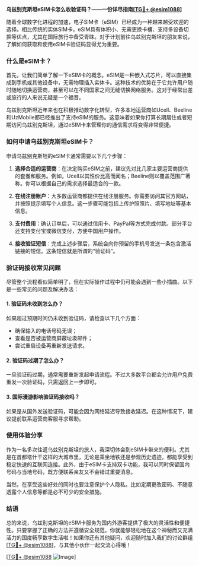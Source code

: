 **乌兹别克斯坦eSIM卡怎么收验证码？——一份详尽指南[[TG💪+ @esim1088](https://t.me/s/esim1088)]**

随着全球数字化进程的加速，电子SIM卡（eSIM）已经成为一种越来越受欢迎的选择。相比传统的实体SIM卡，eSIM具有体积小、无需更换卡槽、支持多设备切换等优点，尤其在国际旅行中备受青睐。对于计划前往乌兹别克斯坦的朋友来说，了解如何获取和使用eSIM卡验证码显得尤为重要。

### 什么是eSIM卡？

首先，让我们简单了解一下eSIM卡的概念。eSIM是一种嵌入式芯片，可以直接集成到手机或其他设备中，无需物理插入实体卡。这种技术的优势在于它允许用户随时随地切换运营商，甚至可以在不同国家之间无缝切换网络服务。这对于经常出差或旅行的人来说无疑是一个福音。

乌兹别克斯坦近年来也在积极推动数字化转型，许多本地运营商如Ucell、Beeline和UzMobile都已经推出了支持eSIM的服务。这意味着如果你打算长期居住或者短期访问乌兹别克斯坦，通过eSIM卡来管理你的通信需求将变得非常便捷。

### 如何申请乌兹别克斯坦eSIM卡？

申请乌兹别克斯坦的eSIM卡通常需要以下几个步骤：

1. **选择合适的运营商**：在决定购买eSIM之前，建议先对比几家主要运营商提供的套餐和服务。例如，Ucell以其性价比高而闻名；Beeline则以覆盖范围广著称。你可以根据自己的需求选择最适合的一款。

2. **在线注册账户**：大多数运营商都提供在线注册服务。你需要访问其官方网站，并按照提示填写个人信息。这一步骤可能包括上传护照照片、填写地址等基本信息。

3. **支付费用**：确认订单后，可以通过信用卡、PayPal等方式完成付款。部分平台还支持支付宝或微信支付，方便中国用户操作。

4. **接收验证短信**：完成上述步骤后，系统会向你预留的手机号发送一条包含激活链接的短信。这条短信就是所谓的“验证码”。

### 验证码接收常见问题

尽管整个流程看似简单明了，但在实际操作过程中仍可能会遇到一些小插曲。以下是一些常见的问题及解决办法：

#### 1. 验证码未收到怎么办？
如果超过预期时间仍未收到验证码，请检查以下几个方面：
   - 确保输入的电话号码无误；
   - 查看是否被运营商屏蔽垃圾邮件；
   - 尝试重启设备再重新发送请求。

#### 2. 验证码过期了怎么办？
一旦验证码过期，通常需要重新发起申请流程。不过大多数平台都会允许用户免费重发一次验证码，只需返回上一步即可。

#### 3. 国际漫游影响验证码接收吗？
如果是从国外发送验证码，可能会因为网络延迟导致接收延迟。在这种情况下，建议提前联系运营商客服寻求帮助。

### 使用体验分享

作为一名多次往返乌兹别克斯坦的旅人，我深切体会到eSIM卡带来的便利。尤其是在首都塔什干这样的大城市里，无论是乘坐地铁还是参观历史遗迹，都能享受到稳定快速的互联网连接。此外，由于eSIM卡支持双卡功能，我可以同时保留国内号码与当地号码，既方便联系亲友又不会错过重要消息。

当然，在享受这些好处的同时也要注意保护个人隐私。比如定期更改密码、不随意透露个人信息等都是必不可少的安全措施。

### 结语

总的来说，乌兹别克斯坦的eSIM卡服务为国内外游客提供了极大的灵活性和便捷性。只要掌握了正确的方法并遵循安全规范，你就能够轻松地在这个神秘而又充满活力的国度畅享数字生活啦！如果你还有其他疑问，欢迎随时加入我们的讨论群组[[TG💪+ @esim1088](https://t.me/s/esim1088)]，与其他小伙伴一起交流心得哦！

[[TG💪+ @esim1088](https://t.me/s/esim1088) ![Image](https://i.postimg.cc/4NQfJmqS/Snipaste-2025-05-13-00-14-12.png)]